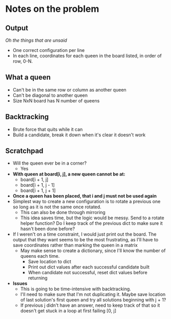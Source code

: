 # Notes on the problem

## Output
*Oh the things that are unsaid*
- One correct configuration per line
- In each line, coordinates for each queen in the board listed, in order of row, 0-N.

## What a queen
- Can't be in the same row or column as another queen
- Can't be diagonal to another queen
- Size NxN board has N number of queens

## Backtracking
- Brute force that quits while it can
- Build a candidate, break it down when it's clear it doesn't work

## Scratchpad
- Will the queen ever be in a corner?
  - Yes
- **With queen at board[i, j], a new queen cannot be at:**
  - board[i + 1, j]
  - board[i + 1, j - 1]
  - board[i + 1, j + 1]
- **Once a queen has been placed, that i and j must not be used again**
- Simplest way to create a new configuration is to rotate a previous one so long as it is not the same once rotated.
  - This can also be done through mirroring
  - This idea saves time, but the logic would be messy. Send to a rotate helper function? Do I keep track of the previous dict to make sure it hasn't been done before?
- If I weren't on a time constraint, I would just print out the board. The output that they want seems to be the most frustrating, as I'll have to save coordinates rather than marking the queen in a matrix
  - May make sense to create a dictionary, since I'll know the number of queens each time.
    - Save location to dict
    - Print out dict values after each successful candidate built
    - When candidate not successful, reset dict values before returning
- **Issues**
  - This is going to be time-intensive with backtracking.
  - I'll need to make sure that I'm not duplicating it. Maybe save location of last solution's first queen and try all solutions beginning with j + 1?
  - If previous j didn't have an answer, need to keep track of that so it doesn't get stuck in a loop at first failing [0, j]

